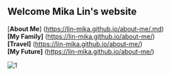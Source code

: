 ## Welcome Mika Lin's website


[**About Me**] (https://lin-mika.github.io/about-me/.md)    
**[My Family]** (https://lin-mika.github.io/about-me/)    
**[Travel]** (https://lin-mika.github.io/about-me/)    
**[My Future]** (https://lin-mika.github.io/about-me/)

![1](https://user-images.githubusercontent.com/61289486/82166315-f4d96800-986c-11ea-99b6-ea22859506ae.jpg)

